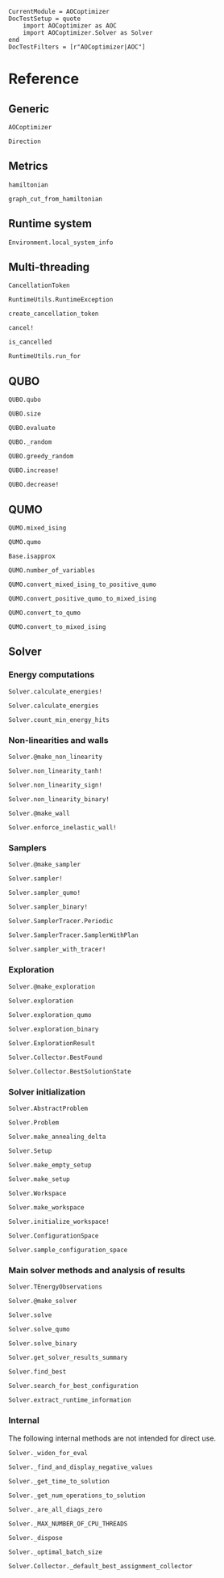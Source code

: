 ```@meta
CurrentModule = AOCoptimizer
DocTestSetup = quote
    import AOCoptimizer as AOC
    import AOCoptimizer.Solver as Solver
end
DocTestFilters = [r"AOCoptimizer|AOC"]
```

# Reference

## Generic

```@docs
AOCoptimizer
```

```@docs
Direction
```

## Metrics

```@docs
hamiltonian
```

```@docs
graph_cut_from_hamiltonian
```

## Runtime system

```@docs
Environment.local_system_info
```

## Multi-threading

```@docs
CancellationToken
```

```@docs
RuntimeUtils.RuntimeException
```

```@docs
create_cancellation_token
```

```@docs
cancel!
```

```@docs
is_cancelled
```

```@docs
RuntimeUtils.run_for
```

## QUBO

```@docs
QUBO.qubo
```

```@docs
QUBO.size
```

```@docs
QUBO.evaluate
```

```@docs
QUBO._random
```

```@docs
QUBO.greedy_random
```

```@docs
QUBO.increase!
```

```@docs
QUBO.decrease!
```

## QUMO

```@docs
QUMO.mixed_ising
```

```@docs
QUMO.qumo
```

```@docs
Base.isapprox
```

```@docs
QUMO.number_of_variables
```

```@docs
QUMO.convert_mixed_ising_to_positive_qumo
```

```@docs
QUMO.convert_positive_qumo_to_mixed_ising
```

```@docs
QUMO.convert_to_qumo
```

```@docs
QUMO.convert_to_mixed_ising
```

## Solver

### Energy computations

```@docs
Solver.calculate_energies!
```

```@docs
Solver.calculate_energies
```

```@docs
Solver.count_min_energy_hits
```

### Non-linearities and walls

```@docs
Solver.@make_non_linearity
```

```@docs
Solver.non_linearity_tanh!
```

```@docs
Solver.non_linearity_sign!
```

```@docs
Solver.non_linearity_binary!
```

```@docs
Solver.@make_wall
```

```@docs
Solver.enforce_inelastic_wall!
```

### Samplers

```@docs
Solver.@make_sampler
```

```@docs
Solver.sampler!
```

```@docs
Solver.sampler_qumo!
```

```@docs
Solver.sampler_binary!
```

```@docs
Solver.SamplerTracer.Periodic
```

```@docs
Solver.SamplerTracer.SamplerWithPlan
```

```@docs
Solver.sampler_with_tracer!
```

### Exploration

```@docs
Solver.@make_exploration
```

```@docs
Solver.exploration
```

```@docs
Solver.exploration_qumo
```

```@docs
Solver.exploration_binary
```

```@docs
Solver.ExplorationResult
```

```@docs
Solver.Collector.BestFound
```

```@docs
Solver.Collector.BestSolutionState
```

### Solver initialization

```@docs
Solver.AbstractProblem
```

```@docs
Solver.Problem
```

```@docs
Solver.make_annealing_delta
```

```@docs
Solver.Setup
```

```@docs
Solver.make_empty_setup
```

```@docs
Solver.make_setup
```

```@docs
Solver.Workspace
```

```@docs
Solver.make_workspace
```

```@docs
Solver.initialize_workspace!
```

```@docs
Solver.ConfigurationSpace
```

```@docs
Solver.sample_configuration_space
```

### Main solver methods and analysis of results

```@docs
Solver.TEnergyObservations
```

```@docs
Solver.@make_solver
```

```@docs
Solver.solve
```

```@docs
Solver.solve_qumo
```

```@docs
Solver.solve_binary
```

```@docs
Solver.get_solver_results_summary
```

```@docs
Solver.find_best
```

```@docs
Solver.search_for_best_configuration
```

```@docs
Solver.extract_runtime_information
```

### Internal

The following internal methods are not intended for direct use.

```@docs
Solver._widen_for_eval
```

```@docs
Solver._find_and_display_negative_values
```


```@docs
Solver._get_time_to_solution
```

```@docs
Solver._get_num_operations_to_solution
```

```@docs
Solver._are_all_diags_zero
```

```@docs
Solver._MAX_NUMBER_OF_CPU_THREADS
```

```@docs
Solver._dispose
```

```@docs
Solver._optimal_batch_size
```

```@docs
Solver.Collector._default_best_assignment_collector
```

